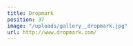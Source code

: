 ```yaml
---
title: Dropmark
position: 37
image: "/uploads/gallery__dropmark.jpg"
url: http://www.dropmark.com/
---
```


